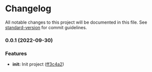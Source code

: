 # Changelog

All notable changes to this project will be documented in this file. See [standard-version](https://github.com/conventional-changelog/standard-version) for commit guidelines.

### 0.0.1 (2022-09-30)


### Features

* **init:** Init project ([ff3c4a2](https://github.com/bolenge/changelog-convention-learning/commits/ff3c4a23661e5c1e3da0038eba11b9e16d67ec10))
